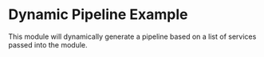 # Dynamic Pipeline Example

This module will dynamically generate a pipeline based on a list of services passed into the module.
